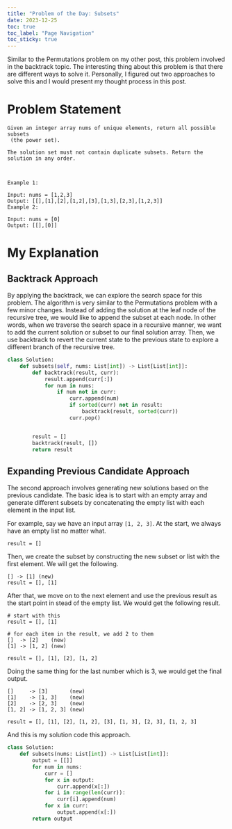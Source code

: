 ```yaml
---
title: "Problem of the Day: Subsets"
date: 2023-12-25
toc: true
toc_label: "Page Navigation"
toc_sticky: true
---
```

Similar to the Permutations problem on my other post, this problem involved in the backtrack topic. The interesting thing about this problem is that there are different ways to solve it. Personally, I figured out two approaches to solve this and I would present my thought process in this post.

# Problem Statement
```
Given an integer array nums of unique elements, return all possible 
subsets
 (the power set).

The solution set must not contain duplicate subsets. Return the solution in any order.

 

Example 1:

Input: nums = [1,2,3]
Output: [[],[1],[2],[1,2],[3],[1,3],[2,3],[1,2,3]]
Example 2:

Input: nums = [0]
Output: [[],[0]]
```

# My Explanation
## Backtrack Approach
By applying the backtrack, we can explore the search space for this problem. The algorithm is very similar to the Permutations problem with a few minor changes. Instead of adding the solution at the leaf node of the recursive tree, we would like to append the subset at each node. In other words, when we traverse the search space in a recursive manner, we want to add the current solution or subset to our final solution array. Then, we use backtrack to revert the current state to the previous state to explore a different branch of the recursive tree.

```python
class Solution:
    def subsets(self, nums: List[int]) -> List[List[int]]:
        def backtrack(result, curr):
            result.append(curr[:])
            for num in nums:
                if num not in curr:
                    curr.append(num)
                    if sorted(curr) not in result:
                        backtrack(result, sorted(curr))
                    curr.pop()


        result = []
        backtrack(result, [])
        return result
```

## Expanding Previous Candidate Approach
The second approach involves generating new solutions based on the previous candidate. The basic idea is to start with an empty array and generate different subsets by concatenating the empty list with each element in the input list.

For example, say we have an input array `[1, 2, 3]`. At the start, we always have an empty list no matter what. 
```
result = []
```
Then, we create the subset by constructing the new subset or list with the first element. We will get the following.
```
[] -> [1] (new)
result = [], [1]
```
After that, we move on to the next element and use the previous result as the start point in stead of the empty list. We would get the following result.
```
# start with this
result = [], [1]

# for each item in the result, we add 2 to them
[]  -> [2]    (new)
[1] -> [1, 2] (new)

result = [], [1], [2], [1, 2]
```
Doing the same thing for the last number which is 3, we would get the final output.
```
[]     -> [3]       (new)
[1]    -> [1, 3]    (new)
[2]    -> [2, 3]    (new)
[1, 2] -> [1, 2, 3] (new)

result = [], [1], [2], [1, 2], [3], [1, 3], [2, 3], [1, 2, 3]
```

And this is my solution code this approach.
```python
class Solution:
    def subsets(nums: List[int]) -> List[List[int]]:
        output = [[]]
        for num in nums:
            curr = []
            for x in output:
                curr.append(x[:])
            for i in range(len(curr)):
                curr[i].append(num)
            for x in curr:
                output.append(x[:])
        return output
```